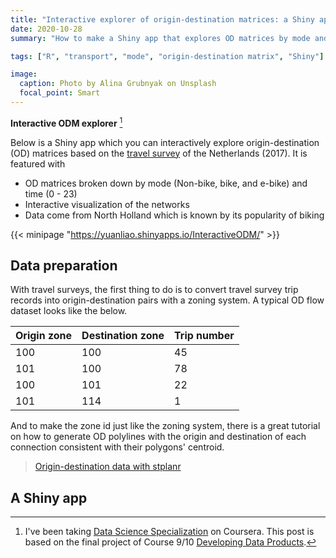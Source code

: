 ```yaml
---
title: "Interactive explorer of origin-destination matrices: a Shiny app and how-to"
date: 2020-10-28
summary: "How to make a Shiny app that explores OD matrices by mode and time."

tags: ["R", "transport", "mode", "origin-destination matrix", "Shiny"]

image:
  caption: Photo by Alina Grubnyak on Unsplash
  focal_point: Smart
---
```


**Interactive ODM explorer** [^1]

Below is a Shiny app which you can interactively explore origin-destination (OD) matrices based on the [travel survey](https://doi.org/10.17026/dans-xxt-9d28) of the Netherlands (2017). It is featured with
- OD matrices broken down by mode (Non-bike, bike, and e-bike) and time (0 - 23)
- Interactive visualization of the networks
- Data come from North Holland which is known by its popularity of biking

{{< minipage "https://yuanliao.shinyapps.io/InteractiveODM/" >}}


## Data preparation
With travel surveys, the first thing to do is to convert travel survey trip records into origin-destination pairs with a zoning system. A typical OD flow dataset looks like the below.


| Origin zone  | Destination zone | Trip number |
| ------------- | ------------- | ------------- |
| 100  | 100  | 45  |
| 101  | 100  | 78  |
| 100  | 101  | 22  |
| 101  | 114  | 1  |


And to make the zone id just like the zoning system, there is a great tutorial on how to generate OD polylines with the origin and destination of each connection consistent with their polygons' centroid.

> [Origin-destination data with stplanr](https://cran.r-project.org/web/packages/stplanr/vignettes/stplanr-od.html)

## A Shiny app



[^1]: I've been taking [Data Science Specialization](https://www.coursera.org/specializations/jhu-data-science) on Coursera. This post is based on the final project of Course 9/10 [Developing Data Products](https://www.coursera.org/learn/data-products).
